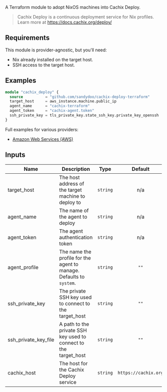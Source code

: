 A Terraform module to adopt NixOS machines into Cachix Deploy.

> Cachix Deploy is a continuous deployment service for Nix profiles.
> Learn more at https://docs.cachix.org/deploy/

## Requirements 

This module is provider-agnostic, but you'll need:

* Nix already installed on the target host.
* SSH access to the target host.

## Examples

```terraform
module "cachix_deploy" {
  source          = "github.com/sandydoo/cachix-deploy-terraform"
  target_host     = aws_instance.machine.public_ip
  agent_name      = "cachix-terraform"
  agent_token     = "cachix-agent.token"
  ssh_private_key = tls_private_key.state_ssh_key.private_key_openssh
}
```

Full examples for various providers:

* [Amazon Web Services (AWS)](examples/aws.tf)

## Inputs

| Name | Description | Type | Default | Required |
|------|-------------|:----:|:-----:|:-----:|
| target\_host | The host address of the target machine to deploy to | `string` | n/a | yes |
| agent\_name | The name of the agent to deploy | `string` | n/a | yes |
| agent\_token | The agent authentication token | `string` | n/a | yes |
| agent\_profile | The name the profile for the agent to manage. Defaults to `system`. | `string` | `""` | no |
| ssh\_private\_key | The private SSH key used to connect to the target\_host | `string` | `""` | no |
| ssh\_private\_key\_file | A path to the private SSH key used to connect to the target\_host | `string` | `""` | no |
| cachix\_host | The host for the Cachix Deploy service | `string` | `https://cachix.org` | no |
